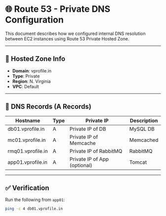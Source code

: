 # 🌐 Route 53 - Private DNS Configuration

This document describes how we configured internal DNS resolution between EC2 instances using Route 53 Private Hosted Zone.

---

## 🧩 Hosted Zone Info

- **Domain**: vprofile.in
- **Type**: Private
- **Region**: N. Virginia
- **VPC**: Default

---

## 🧾 DNS Records (A Records)

| Hostname            | Type | Private IP             | Description   |
|---------------------|------|------------------------|---------------|
| db01.vprofile.in    | A    | Private IP of DB       | MySQL DB      |
| mc01.vprofile.in    | A    | Private IP of Memcache | Memcached     |
| rmq01.vprofile.in   | A    | Private IP of RabbitMQ | RabbitMQ      |
| app01.vprofile.in   | A    | Private IP of App (optional) | Tomcat       |

---

## ✅ Verification

Run the following from `app01`:

```bash
ping -c 4 db01.vprofile.in
